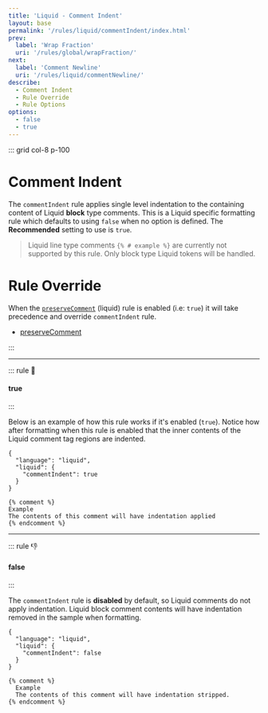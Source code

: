 ```yaml
---
title: 'Liquid - Comment Indent'
layout: base
permalink: '/rules/liquid/commentIndent/index.html'
prev:
  label: 'Wrap Fraction'
  uri: '/rules/global/wrapFraction/'
next:
  label: 'Comment Newline'
  uri: '/rules/liquid/commentNewline/'
describe:
  - Comment Indent
  - Rule Override
  - Rule Options
options:
  - false
  - true
---
```


::: grid col-8 p-100

# Comment Indent

The `commentIndent` rule applies single level indentation to the containing content of Liquid **block** type comments. This is a Liquid specific formatting rule which defaults to using `false` when no option is defined. The **Recommended** setting to use is `true`.

> Liquid line type comments `{% # example %}` are currently not supported by this rule. Only block type Liquid tokens will be handled.

# Rule Override

When the [`preserveComment`](/rules/liquid/preserveComment) (liquid) rule is enabled (i.e: `true`) it will take precedence and override `commentIndent` rule.

- [preserveComment](/rules/liquid/preserveComment)

:::

---

::: rule 🙌

#### true

:::

Below is an example of how this rule works if it's enabled (`true`). Notice how after formatting when this rule is enabled that the inner contents of the Liquid comment tag regions are indented.

```json:rules
{
  "language": "liquid",
  "liquid": {
    "commentIndent": true
  }
}
```

<!-- prettier-ignore -->
```liquid
{% comment %}
Example
The contents of this comment will have indentation applied
{% endcomment %}
```

---

::: rule 👎

#### false

:::

The `commentIndent` rule is **disabled** by default, so Liquid comments do not apply indentation. Liquid block comment contents will have indentation removed in the sample when formatting.

<!-- RULES ARE REQUIRED -->

```json:rules
{
  "language": "liquid",
  "liquid": {
    "commentIndent": false
  }
}
```

<!-- prettier-ignore -->
```liquid
{% comment %}
  Example
  The contents of this comment will have indentation stripped.
{% endcomment %}
```
